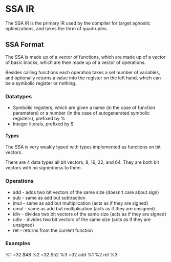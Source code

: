 # SSA IR

The SSA IR is the primary IR used by the compiler for target agnostic optimizations, and takes the form of quadruples. 

## SSA Format

The SSA is made up of a vector of functions, which are made up of a vector of basic blocks, which are then made up of a vector of operations.

Besides calling functions each operation takes a set number of variables, and optionally returns a value into the register on the left hand, which can be a symbolic register or nothing. 

### Datatypes

* Symbolic registers, which are given a name (in the case of function parameters) or a number (in the case of autogenerated symbolic registers), prefixed by %
* Integer literals, prefixed by $

#### Types

The SSA is very weakly typed with types implemented as functions on bit vectors.

There are 4 data types all bit vectors, 8, 16, 32, and 64. They are both bit vectors with no signedness to them.

### Operations

* add - adds two bit vectors of the same size (doesn't care about sign)
* sub - same as add but subtraction
* imul - same as add but multiplication (acts as if they are signed)
* umul - same as add but multiplication (acts as if they are unsigned)
* idiv - divides two bit vectors of the same size (acts as if they are signed)
* udiv - divides two bit vectors of the same size (acts as if they are unsigned)
* ret  - returns from the current function

### Examples

%1 =32 $48
%2 =32 $52
%3 =32 add %1 %2
ret %3
